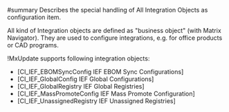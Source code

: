 #summary Describes the special handling of All Integration Objects as configuration item.

All kind of Integration objects are defined as "business object" (with Matrix
Navigator). They are used to configure integrations, e.g. for office products or
CAD programs.

!MxUpdate supports following integration objects:
 * [CI_IEF_EBOMSyncConfig IEF EBOM Sync Configurations]
 * [CI_IEF_GlobalConfig IEF Global Configurations]
 * [CI_IEF_GlobalRegistry IEF Global Registries]
 * [CI_IEF_MassPromoteConfig IEF Mass Promote Configuration]
 * [CI_IEF_UnassignedRegistry IEF Unassigned Registries]
